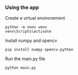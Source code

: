 ### Using the app

Create a virtual environement

```
python -m venv venv
venv\Scripts\activate
```

Install numpy and opencv

```
pip install numpy opencv-python
```

Run the main.py file

```
python main.py
```
